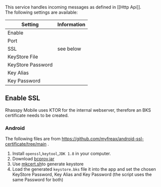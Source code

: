 This service handles incoming messages as defined in [[Http Api]].
<br/>The following settings are available:

| Setting           | Information | 
|-------------------|-------------|
| Enable            |             | 
| Port              |             | 
| SSL               | see below   | 
| KeyStore File     |             | 
| KeyStore Password |             | 
| Key Alias         |             | 
| Key Password      |             |

## Enable SSL

Rhasspy Mobile uses KTOR for the internal webserver, therefore an BKS certificate needs to be
created.

### Android

The following files are from https://github.com/myfreax/android-ssl-certificate/tree/main .

1. Install `openssl`,`keytool`,`JDK 1.8` in your computer.
2. Download [bcprov.jar](https://github.com/Nailik/rhasspy_mobile/tree/master/documentation/images/tools/ssl/bcprov.jar)
3. Use [mkcert.sh](https://github.com/Nailik/rhasspy_mobile/tree/master/documentation/images/tools/ssl/mkcert.sh)to generate keystore
4. Load the generated `keystore.bks` file it into the app and set the chosen KeyStore Password, Key
   Alias and Key Password (the script uses the same Password for both)